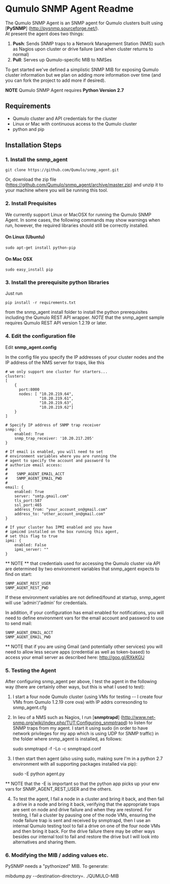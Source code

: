 # Qumulo SNMP Agent Readme

The Qumulo SNMP Agent is an SNMP agent for Qumulo clusters built using [**PySNMP**] (http://pysnmp.sourceforge.net/).  
At present the agent does two things:

1. **Push**: Sends SNMP traps to a Network Management Station (NMS) such as Nagios upon cluster or drive failure (and when cluster returns to normal)
2. **Pull**: Serves up Qumulo-specific MIB to NMSes

To get started we've defined a simplistic SNMP MIB for exposing Qumulo cluster information but we plan on adding 
more information over time (and you can fork the project to add more if desired). 

**NOTE** Qumulo SNMP Agent requires **Python Version 2.7**

## Requirements

* Qumulo cluster and API credentials for the cluster
* Linux or Mac with continuous access to the Qumulo cluster
* python and pip


## Installation Steps

### 1. Install the snmp_agent

    git clone https://github.com/Qumulo/snmp_agent.git

Or, download the zip file (https://github.com/Qumulo/snmp_agent/archive/master.zip) and unzip it to your machine where you will be running this tool.

### 2. Install Prequisites

We currently support Linux or MacOSX for running the Qumulo SNMP Agent. In some cases, the following commands may show warnings when run, however, the required libraries should still be correctly installed.

#### On Linux (Ubuntu)
    sudo apt-get install python-pip

#### On Mac OSX
    sudo easy_install pip

### 3. Install the prerequisite python libraries

Just run

    pip install -r requirements.txt

from the snmp_agent install folder to install the python prerequisites including the Qumulo REST API
wrapper.  *NOTE* that the snmp_agent sample requires Qumulo REST API version 1.2.19 or later.

### 4. Edit the configuration file
Edit **snmp_agent.config**

In the config file you specify the IP addresses of your cluster nodes and the IP address of the NMS server for traps, like this

    # we only support one cluster for starters...
    clusters:
    [
        {
          port:8000
          nodes: [ "10.20.219.64",
                   "10.20.219.61",
                   "10.20.219.63",
                   "10.20.219.62"]
        }
    ]

    # Specify IP address of SNMP trap receiver
    snmp: {
        enabled: True
        snmp_trap_receiver: '10.20.217.205'
    }

    # If email is enabled, you will need to set
    # environment variables where you are running the
    # agent to specify the account and password to
    # authorize email access:
    #
    #    SNMP_AGENT_EMAIL_ACCT
    #    SNMP_AGENT_EMAIL_PWD
    #
    email: {
        enabled: True
        server: "smtp.gmail.com"
        tls_port:587
        ssl_port:465
        address_from: "your_account_on@gmail.com"
        address_to: "other_account_on@gmail.com"
    }

    # If your cluster has IPMI enabled and you have
    # ipmicmd installed on the box running this agent,
    # set this flag to true
    ipmi: {
        enabled: False
        ipmi_server: ""
    }

** NOTE ** that credentials used for accessing the Qumulo cluster via API are determined by two environment variables
that snmp_agent expects to find on start:

    SNMP_AGENT_REST_USER
    SNMP_AGENT_REST_PWD

If these environment variables are not defined/found at startup, snmp_agent will use 'admin'/'admin' for credentials.

In addition, if your configuration has email enabled for notifications, you will need to define
environment vars for the email account and password to use to send mail:

    SNMP_AGENT_EMAIL_ACCT
    SNMP_AGENT_EMAIL_PWD
    
** NOTE that if you are using Gmail (and potentially other services) you will need to
allow less secure apps (credential as well as token-based) to access your email server
as described here: http://goo.gl/RXkKGU

### 5. Testing the Agent

After configuring snmp_agent per above, I test the agent in the following way (there are certainly other ways, but 
this is what I used to test):

1. I start a four node Qumulo cluster (using VMs for testing -- I create four VMs from Qumulo 1.2.19 core ova) with IP addrs corresonding to snmp_agent.cfg

2. In lieu of a NMS such as Nagios, I run [**snmptrapd**] (http://www.net-snmp.org/wiki/index.php/TUT:Configuring_snmptrapd)
to listen for SNMP traps from my agent.  I start it using sudo (in order to have network privileges for my app which
is using UDP for SNMP traffic) in the folder where snmp_agent is installed, as follows:

    sudo snmptrapd -f -Lo -c snmptrapd.conf

3. I then start then agent (also using sudo, making sure I'm in a python 2.7 environment with all supporting packages
installed via pip):

    sudo -E python agent.py
    
** NOTE that the -E is important so that the python app picks up your env vars for
SNMP_AGENT_REST_USER and the others.

4. To test the agent, I fail a node in a cluster and bring it back, and then fail a drive in a node and bring it back, 
verifying that the appropriate traps are sent on node and drive failure and when they are restored.  For testing, I fail
a cluster by pausing one of the node VMs, ensuring the node failure trap is sent and received by snmptrapd, then I use
an internal Qumulo testing tool to fail a drive on one of the four node VMs and then bring it back.  For the drive
failure there may be other ways besides our internal tool to fail and restore the drive but I will look into alternatives
and sharing them.

### 6. Modifying the MIB / adding values etc.
PySNMP needs a "pythonized" MIB.  To generate:

mibdump.py  --destination-directory=. ./QUMULO-MIB


